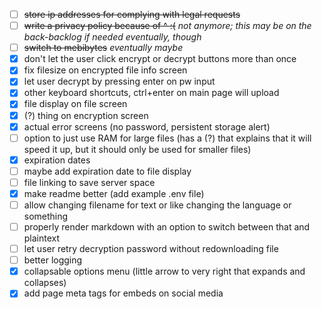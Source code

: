 - [ ] ~~store ip addresses for complying with legal requests~~
- [ ] ~~write a privacy policy because of ^ :(~~ _not anymore; this may be on the back-backlog if needed eventually, though_
- [ ] ~~switch to mebibytes~~ _eventually maybe_
- [x] don't let the user click encrypt or decrypt buttons more than once
- [x] fix filesize on encrypted file info screen
- [x] let user decrypt by pressing enter on pw input
- [x] other keyboard shortcuts, ctrl+enter on main page will upload
- [x] file display on file screen
- [x] (?) thing on encryption screen
- [x] actual error screens (no password, persistent storage alert)
- [ ] option to just use RAM for large files (has a (?) that explains that it will speed it up, but it should only be used for smaller files)
- [x] expiration dates
- [ ] maybe add expiration date to file display
- [ ] file linking to save server space
- [x] make readme better (add example .env file)
- [ ] allow changing filename for text or like changing the language or something
- [ ] properly render markdown with an option to switch between that and plaintext
- [ ] let user retry decryption password without redownloading file
- [ ] better logging
- [x] collapsable options menu (little arrow to very right that expands and collapses)
- [x] add page meta tags for embeds on social media